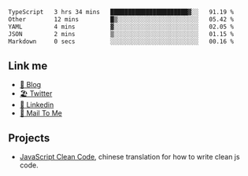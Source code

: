 <!--START_SECTION:waka-->

```txt
TypeScript   3 hrs 34 mins   ██████████████████████▓░░   91.19 %
Other        12 mins         █▒░░░░░░░░░░░░░░░░░░░░░░░   05.42 %
YAML         4 mins          ▓░░░░░░░░░░░░░░░░░░░░░░░░   02.05 %
JSON         2 mins          ▒░░░░░░░░░░░░░░░░░░░░░░░░   01.15 %
Markdown     0 secs          ░░░░░░░░░░░░░░░░░░░░░░░░░   00.16 %
```

<!--END_SECTION:waka-->

## Link me

- [📕 Blog](https://chris-yu.vercel.app/)
- [🏖️ Twitter](https://twitter.com/yuetong3yu)
- [🧳 Linkedin](https://www.linkedin.com/in/yuetong3yu)
- [📧 Mail To Me](mailto:yuetong3yu@gmail.com)


## Projects 

- [JavaScript Clean Code](https://js-clean-code-cn.vercel.app/), chinese translation for how to write clean js code.
